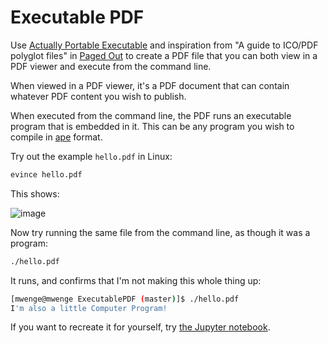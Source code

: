 # Executable PDF
Use [Actually Portable Executable](https://justine.lol/ape.html) and inspiration from
"A guide to ICO/PDF polyglot files" in [Paged Out](https://pagedout.institute/download/PagedOut_001_beta1.pdf)
to create a PDF file that you can both view in a PDF viewer and execute from the command line.

When viewed in a PDF viewer, it's a PDF document that can contain whatever PDF content you wish to publish.

When executed from the command line, the PDF runs an executable program that is embedded in it. This can be any
program you wish to compile in [ape](https://justine.lol/ape.html) format.

Try out the example `hello.pdf` in Linux:
```bash
evince hello.pdf
```
This shows:

![image](https://github.com/mwenge/ExecutablePDF/assets/58846/aa9c2682-d64a-46cc-831e-8e55a51ef6c5)


Now try running the same file from the command line, as though it was a program:
```bash
./hello.pdf
```
It runs, and confirms that I'm not making this whole thing up:
```bash
[mwenge@mwenge ExecutablePDF (master)]$ ./hello.pdf
I'm also a little Computer Program!
```

If you want to recreate it for yourself, try [the Jupyter notebook](Create%20Executable%20PDF.ipynb).

